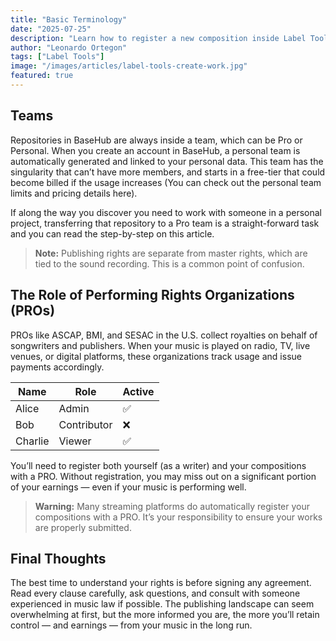 ```yaml
---
title: "Basic Terminology"
date: "2025-07-25"
description: "Learn how to register a new composition inside Label Tools, including title details, alternate names, lyric language, and songwriter ownership splits."
author: "Leonardo Ortegon"
tags: ["Label Tools"]
image: "/images/articles/label-tools-create-work.jpg"
featured: true
---
```


## Teams

Repositories in BaseHub are always inside a team, which can be Pro or Personal. When you create an account in BaseHub, a personal team is automatically generated and linked to your personal data. This team has the singularity that can’t have more members, and starts in a free-tier that could become billed if the usage increases (You can check out the personal team limits and pricing details here).

If along the way you discover you need to work with someone in a personal project, transferring that repository to a Pro team is a straight-forward task and you can read the step-by-step on this article.

> **Note:** Publishing rights are separate from master rights, which are tied to the sound recording. This is a common point of confusion.

## The Role of Performing Rights Organizations (PROs)

PROs like ASCAP, BMI, and SESAC in the U.S. collect royalties on behalf of songwriters and publishers. When your music is played on radio, TV, live venues, or digital platforms, these organizations track usage and issue payments accordingly.

| Name       | Role        | Active |
|------------|-------------|--------|
| Alice      | Admin       | ✅     |
| Bob        | Contributor | ❌     |
| Charlie    | Viewer      | ✅     |

You’ll need to register both yourself (as a writer) and your compositions with a PRO. Without registration, you may miss out on a significant portion of your earnings — even if your music is performing well.

> **Warning:** Many streaming platforms do automatically register your compositions with a PRO. It’s your responsibility to ensure your works are properly submitted.

## Final Thoughts

The best time to understand your rights is before signing any agreement. Read every clause carefully, ask questions, and consult with someone experienced in music law if possible. The publishing landscape can seem overwhelming at first, but the more informed you are, the more you’ll retain control — and earnings — from your music in the long run.